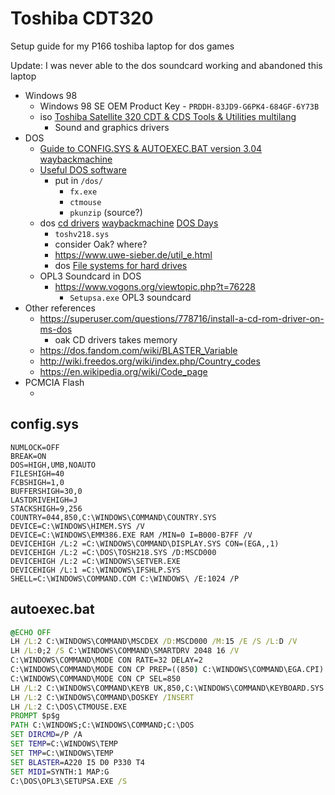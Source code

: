 Toshiba CDT320
==============

Setup guide for my P166 toshiba laptop for dos games

Update: I was never able to the dos soundcard working and abandoned this laptop

* Windows 98
    * Windows 98 SE OEM Product Key - `PRDDH-83JD9-G6PK4-684GF-6Y73B`
    * iso [Toshiba Satellite 320 CDT & CDS Tools & Utilities multilang](https://archive.org/details/s-320-tools-utilities)
        * Sound and graphics drivers
* DOS
    * [Guide to CONFIG.SYS & AUTOEXEC.BAT version 3.04](https://madsenworld.dk/con_auto/index-uk.htm) [waybackmachine](https://web.archive.org/web/20240903110032/https://madsenworld.dk/con_auto/index-uk.htm)
    * [Useful DOS software](https://sta.c64.org/dosprg.html)
        * put in `/dos/`
            * `fx.exe`
            * `ctmouse`
            * `pkunzip` (source?)
    * dos [cd drivers](http://toogam.com/software/archive/drivers/drive/compactd/compactd.htm#rodriver) [waybackmachine](https://web.archive.org/web/20221228045857/http://toogam.com/software/archive/drivers/drive/compactd/compactd.htm#rodriver) [DOS Days](https://www.dosdays.co.uk/topics/Software/drivers.php)
        * `toshv218.sys`
        * consider Oak? where?
        * https://www.uwe-sieber.de/util_e.html
        * dos [File systems for hard drives](http://toogam.com/software/archive/drivers/filesys/filesys.htm)
    * OPL3 Soundcard in DOS
        * https://www.vogons.org/viewtopic.php?t=76228
            * `Setupsa.exe` OPL3 soundcard
* Other references
    * https://superuser.com/questions/778716/install-a-cd-rom-driver-on-ms-dos
        * oak CD drivers takes memory
    * https://dos.fandom.com/wiki/BLASTER_Variable
    * http://wiki.freedos.org/wiki/index.php/Country_codes
    * https://en.wikipedia.org/wiki/Code_page
* PCMCIA Flash
  * [](https://web.archive.org/web/20240603170156/https://www.tssc.de/site/default.aspx#http://www.tssc.de/site/products/enablers/ataenab/default.aspx)


## config.sys
```sys
NUMLOCK=OFF
BREAK=ON
DOS=HIGH,UMB,NOAUTO
FILESHIGH=40
FCBSHIGH=1,0
BUFFERSHIGH=30,0
LASTDRIVEHIGH=J
STACKSHIGH=9,256
COUNTRY=044,850,C:\WINDOWS\COMMAND\COUNTRY.SYS
DEVICE=C:\WINDOWS\HIMEM.SYS /V
DEVICE=C:\WINDOWS\EMM386.EXE RAM /MIN=0 I=B000-B7FF /V
DEVICEHIGH /L:2 =C:\WINDOWS\COMMAND\DISPLAY.SYS CON=(EGA,,1)
DEVICEHIGH /L:2 =C:\DOS\TOSH218.SYS /D:MSCD000
DEVICEHIGH /L:2 =C:\WINDOWS\SETVER.EXE
DEVICEHIGH /L:1 =C:\WINDOWS\IFSHLP.SYS
SHELL=C:\WINDOWS\COMMAND.COM C:\WINDOWS\ /E:1024 /P
```

## autoexec.bat
```bat
@ECHO OFF
LH /L:2 C:\WINDOWS\COMMAND\MSCDEX /D:MSCD000 /M:15 /E /S /L:D /V
LH /L:0;2 /S C:\WINDOWS\COMMAND\SMARTDRV 2048 16 /V
C:\WINDOWS\COMMAND\MODE CON RATE=32 DELAY=2
C:\WINDOWS\COMMAND\MODE CON CP PREP=((850) C:\WINDOWS\COMMAND\EGA.CPI)
C:\WINDOWS\COMMAND\MODE CON CP SEL=850
LH /L:2 C:\WINDOWS\COMMAND\KEYB UK,850,C:\WINDOWS\COMMAND\KEYBOARD.SYS
LH /L:2 C:\WINDOWS\COMMAND\DOSKEY /INSERT
LH /L:2 C:\DOS\CTMOUSE.EXE
PROMPT $p$g
PATH C:\WINDOWS;C:\WINDOWS\COMMAND;C:\DOS
SET DIRCMD=/P /A
SET TEMP=C:\WINDOWS\TEMP
SET TMP=C:\WINDOWS\TEMP
SET BLASTER=A220 I5 D0 P330 T4
SET MIDI=SYNTH:1 MAP:G
C:\DOS\OPL3\SETUPSA.EXE /S
```

